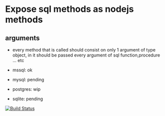 # Expose sql methods as nodejs methods

## arguments

- every method that is called should consist on only 1 argument 
 of type object, in it should be passed every argument of sql function,procedure ... etc

- mssql: ok
- mysql: pending
- postgres: wip
- sqlite: pending

[![Build Status](https://travis-ci.com/zetxx/expose-sql-methods.svg?branch=master)](https://travis-ci.com/zetxx/expose-sql-methods)
